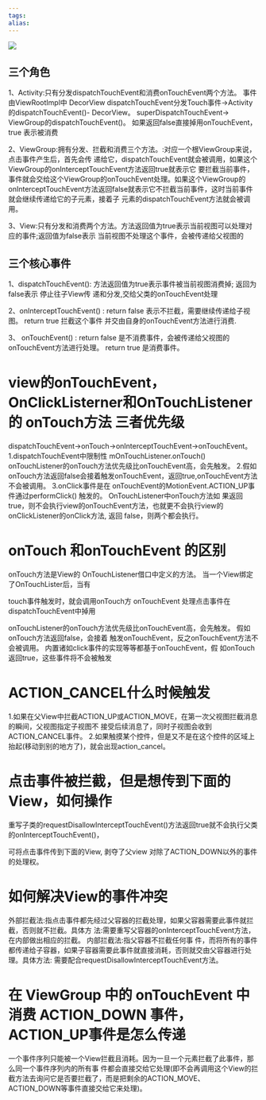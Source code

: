 ```yaml
---
tags: 
alias:
---
```

![](https://gd-hbimg.huaban.com/be208186d15151d85cb07c72df8d13727a6e1b7d6650-oIyfCw)
## 三个角色
1、Activity:只有分发dispatchTouchEvent和消费onTouchEvent两个方法。 事件由ViewRootImpl中 DecorView dispatchTouchEvent分发Touch事件->Activity的dispatchTouchEvent()- DecorView。 superDispatchTouchEvent-> ViewGroup的dispatchTouchEvent()。 如果返回false直接掉用onTouchEvent，true 表示被消费

2、ViewGroup:拥有分发、拦截和消费三个方法。:对应一个根ViewGroup来说，点击事件产生后，首先会传 递给它，dispatchTouchEvent就会被调用，如果这个ViewGroup的onInterceptTouchEvent方法返回true就表示它 要拦截当前事件， 事件就会交给这个ViewGroup的onTouchEvent处理。如果这个ViewGroup的 onInterceptTouchEvent方法返回false就表示它不拦截当前事件，这时当前事件就会继续传递给它的子元素，接着子 元素的dispatchTouchEvent方法就会被调用。

3、View:只有分发和消费两个方法。方法返回值为true表示当前视图可以处理对应的事件;返回值为false表示 当前视图不处理这个事件，会被传递给父视图的
## 三个核心事件
1、dispatchTouchEvent():
方法返回值为true表示事件被当前视图消费掉; 
返回为false表示 停止往子View传 递和分发,交给父类的onTouchEvent处理

2、onInterceptTouchEvent() : 
return false 表示不拦截，需要继续传递给子视图。
return true 拦截这个事件 并交由自身的onTouchEvent方法进行消费.

3、 onTouchEvent() : 
return false 是不消费事件，会被传递给父视图的onTouchEvent方法进行处理。
return true 是消费事件。
# view的onTouchEvent，OnClickListerner和OnTouchListener的 onTouch方法 三者优先级
dispatchTouchEvent->onTouch->onInterceptTouchEvent->onTouchEvent。
1.dispatchTouchEvent中限制性 mOnTouchListener.onTouch() onTouchListener的onTouch方法优先级比onTouchEvent高，会先触发。 
2.假如 onTouch方法返回false会接着触发onTouchEvent，返回true,onTouchEvent方法不会被调用。 
3.onClick事件是在 onTouchEvent的MotionEvent.ACTION_UP事件通过performClick() 触发的。 
OnTouchListener中onTouch方法如 果返回true，则不会执行view的onTouchEvent方法，也就更不会执行view的onClickListener的onClick方法,
返回 false，则两个都会执行。
# onTouch 和onTouchEvent 的区别
onTouch方法是View的 OnTouchListener借口中定义的方法。 当一个View绑定了OnTouchLister后，当有

touch事件触发时，就会调用onTouch方 onTouchEvent 处理点击事件在dispatchTouchEvent中掉用

onTouchListener的onTouch方法优先级比onTouchEvent高，会先触发。 假如onTouch方法返回false，会接着 触发onTouchEvent，反之onTouchEvent方法不会被调用。 内置诸如click事件的实现等等都基于onTouchEvent，假 如onTouch返回true，这些事件将不会被触发

# ACTION_CANCEL什么时候触发
1.如果在父View中拦截ACTION_UP或ACTION_MOVE，在第一次父视图拦截消息的瞬间，父视图指定子视图不 接受后续消息了，同时子视图会收到ACTION_CANCEL事件。 
2.如果触摸某个控件，但是又不是在这个控件的区域上 抬起(移动到别的地方了)，就会出现action_cancel。
# 点击事件被拦截，但是想传到下面的View，如何操作
重写子类的requestDisallowInterceptTouchEvent()方法返回true就不会执行父类的onInterceptTouchEvent()，

可将点击事件传到下面的View, 剥夺了父view 对除了ACTION_DOWN以外的事件的处理权。
# 如何解决View的事件冲突
外部拦截法:指点击事件都先经过父容器的拦截处理，如果父容器需要此事件就拦截，否则就不拦截。具体方 法:需要重写父容器的onInterceptTouchEvent方法，在内部做出相应的拦截。 
内部拦截法:指父容器不拦截任何事 件，而将所有的事件都传递给子容器，如果子容器需要此事件就直接消耗，否则就交由父容器进行处理。具体方法: 需要配合requestDisallowInterceptTouchEvent方法。
# 在 ViewGroup 中的 onTouchEvent 中消费 ACTION_DOWN 事件， ACTION_UP事件是怎么传递
一个事件序列只能被一个View拦截且消耗。因为一旦一个元素拦截了此事件，那么同一个事件序列内的所有事 件都会直接交给它处理(即不会再调用这个View的拦截方法去询问它是否要拦截了，而是把剩余的ACTION_MOVE、 ACTION_DOWN等事件直接交给它来处理)。












